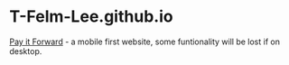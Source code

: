 # T-Felm-Lee.github.io

[Pay it Forward][1] - a mobile first website, some funtionality will be lost if on desktop.

[1]: https://t-felm-lee.github.io/payitforward/
